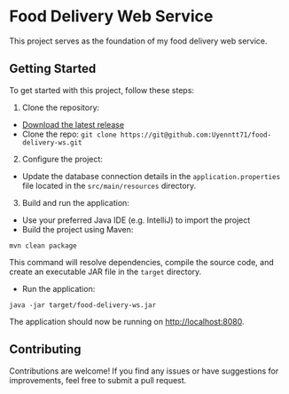 # Food Delivery Web Service
This project serves as the foundation of my food delivery web service.

## Getting Started

To get started with this project, follow these steps:

1. Clone the repository:

- [Download the latest release](https://github.com/Uyenntt71/food-delivery-ws/archive/refs/heads/main.zip)
- Clone the repo: `git clone https://git@github.com:Uyenntt71/food-delivery-ws.git`

2. Configure the project:

- Update the database connection details in the `application.properties` file located in the `src/main/resources` directory.

3. Build and run the application:

- Use your preferred Java IDE (e.g. IntelliJ) to import the project
- Build the project using Maven:
```
mvn clean package
```

This command will resolve dependencies, compile the source code, and create an executable JAR file in the `target` directory.

- Run the application:
```
java -jar target/food-delivery-ws.jar
```

The application should now be running on [http://localhost:8080](http://localhost:8080).

## Contributing

Contributions are welcome! If you find any issues or have suggestions for improvements, feel free to submit a pull request.
